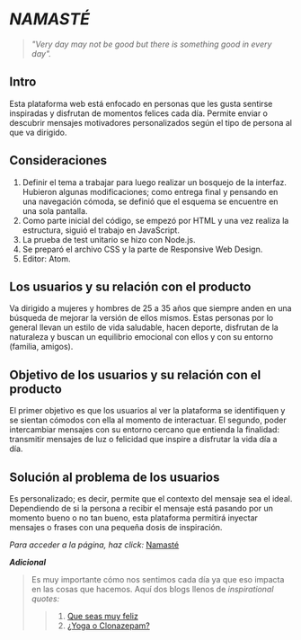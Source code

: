 # ***NAMASTÉ***
> *"Very day may not be good but there is something good in every day".*

## Intro
Esta plataforma web está enfocado en personas que les gusta sentirse inspiradas y disfrutan de momentos felices cada día. Permite enviar o descubrir mensajes motivadores personalizados según el tipo de persona al que va dirigido.

## Consideraciones
1. Definir el tema a trabajar para luego realizar un bosquejo de la interfaz. Hubieron algunas modificaciones; como entrega final y pensando en una navegación cómoda, se definió que el esquema se encuentre en una sola pantalla.
2. Como parte inicial del código, se empezó por HTML y una vez realiza la estructura, siguió el trabajo en JavaScript.
3. La prueba de test unitario se hizo con Node.js.
4. Se preparó el archivo CSS y la parte de Responsive Web Design. 
5. Editor: Atom.

## Los usuarios y su relación con el producto
Va dirigido a mujeres y hombres de 25 a 35 años que siempre anden en una búsqueda de mejorar la versión de ellos mismos. Estas personas por lo general llevan un estilo de vida saludable, hacen deporte, disfrutan de la naturaleza y buscan un equilibrio emocional con ellos y con su entorno (familia, amigos).

## Objetivo de los usuarios y su relación con el producto
El primer objetivo es que los usuarios al ver la plataforma se identifiquen y se sientan cómodos con ella al momento de interactuar. El segundo, poder intercambiar mensajes con su entorno cercano que entienda la finalidad: transmitir mensajes de luz o felicidad que inspire a disfrutar la vida día a día.

## Solución al problema de los usuarios
Es personalizado; es decir, permite que el contexto del mensaje sea el ideal. Dependiendo de si la persona a recibir el mensaje está pasando por un momento bueno o no tan bueno, esta plataforma permitirá inyectar mensajes o frases con una pequeña dosis de inspiración.

*Para acceder a la página, haz click:* [Namasté](https://kantoanett.github.io/lim-2018-11-bc-core-am-cipher/src/)

***Adicional***
> Es muy importante cómo nos sentimos cada día ya que eso impacta en las cosas que hacemos. Aquí dos blogs llenos de *inspirational quotes:*
>> 1. [Que seas muy feliz](http://queseasmuyfeliz.com/)
>> 2. [¿Yoga o Clonazepam?](https://www.facebook.com/yogaoclonazepam/)
